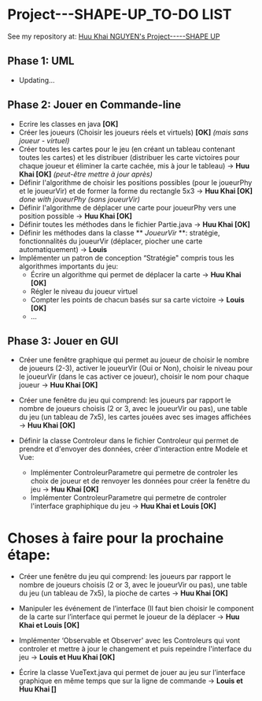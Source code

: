 # Project---SHAPE-UP_TO-DO LIST

See my repository at: [Huu Khai NGUYEN's Project-----SHAPE UP](https://github.com/codingTheWorld777/Project-----SHAPE-UP)

## Phase 1: UML  
- Updating...

## Phase 2: Jouer en Commande-line
- Ecrire les classes en java	 **[OK]**
- Créer les joueurs (Choisir les joueurs réels et virtuels) **[OK]** *(mais sans joueur - virtuel)*
- Créer toutes les cartes pour le jeu (en créant un tableau contenant toutes les cartes) et les distribuer (distribuer les carte victoires pour chaque joueur et éliminer la carte cachée, mis à jour le tableau) -> **Huu Khai [OK]** *(peut-être mettre à jour après)*
- Définir l'algorithme de choisir les positions possibles (pour le joueurPhy et le joueurVir) et de former la forme du rectangle 5x3 -> **Huu Khai [OK]**  *done with joueurPhy (sans joueurVir)*
- Définir l'algorithme de déplacer une carte pour joueurPhy vers une position possible -> **Huu Khai [OK]**
- Définir toutes les méthodes dans le fichier Partie.java -> **Huu Khai [OK]**
- Définir les méthodes dans la classe ** *JoueurVir* **: stratégie, fonctionnalités du joueurVir (déplacer, piocher une carte automatiquement) -> **Louis**
- Implémenter un patron de conception “Stratégie" compris tous les algorithmes importants du jeu: 
    + Écrire un algorithme qui permet de déplacer la carte -> **Huu Khai [OK]**
    + Régler le niveau du joueur virtuel
    + Compter les points de chacun basés sur sa carte victoire -> **Louis [OK]**
    + …


## Phase 3: Jouer en GUI
- Créer une fenêtre graphique qui permet au joueur de choisir le nombre de joueurs (2-3), activer le joueurVir (Oui or Non), choisir le niveau pour le joueurVir (dans le cas activer ce joueur), choisir le nom pour chaque joueur -> **Huu Khai [OK]**

- Créer une fenêtre du jeu qui comprend: les joueurs par rapport le nombre de joueurs choisis (2 or 3, avec le joueurVir ou pas), une table du jeu (un tableau de 7x5), les cartes jouées avec ses images affichées -> **Huu Khai [OK]**

- Définir la classe Controleur dans le fichier Controleur qui permet de prendre et d'envoyer des données, créer d'interaction entre Modele et Vue:
	+ Implémenter ControleurParametre qui permetre de controler les choix de joueur et de renvoyer les données pour créer la fenêtre 	du jeu -> **Huu Khai [OK]**
	+ Implémenter ControleurParametre qui permetre de controler l'interface graphiphique du jeu -> **Huu Khai et Louis [OK]**
	
# Choses à faire pour la prochaine étape:
- Créer une fenêtre du jeu qui comprend: les joueurs par rapport le nombre de joueurs choisis (2 or 3, avec le joueurVir ou pas), une table du jeu (un tableau de 7x5), la pioche de cartes -> **Huu Khai [OK]**

- Manipuler les événement de l’interface (Il faut bien choisir le component de la carte sur l’interface qui permet le joueur de la déplacer -> **Huu Khai et Louis [OK]**

- Implémenter ‘Observable et Observer' avec les Controleurs qui vont controler et mettre à jour le changement et puis repeindre l'interface du jeu -> **Louis et Huu Khai [OK]**

- Écrire la classe VueText.java qui permet de jouer au jeu sur l’interface graphique en même temps que sur la ligne de commande -> **Louis et Huu Khai []**



